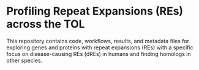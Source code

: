 # Profiling Repeat Expansions (REs) across the TOL

This repository contains code, workflows, results, and metadata files for exploring genes and proteins with repeat expansions (REs) with a specific focus on disease-causing REs (dREs) in humans and finding homologs in other species.
